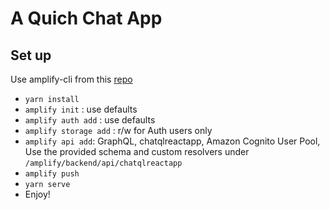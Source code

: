 # A Quich Chat App

## Set up

Use amplify-cli from this [repo](https://github.com/onlybakam/amplify-cli)

- `yarn install`
- `amplify init` : use defaults
- `amplify auth add` : use defaults
- `amplify storage add` : r/w for Auth users only
- `amplify api add`: GraphQL, chatqlreactapp, Amazon Cognito User Pool, Use the provided schema and custom resolvers under `/amplify/backend/api/chatqlreactapp`
- `amplify push`
- `yarn serve`
- Enjoy!
